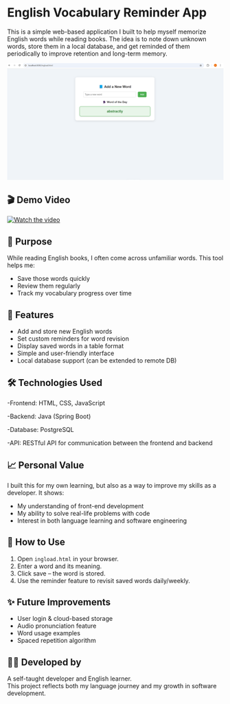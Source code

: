 # English Vocabulary Reminder App

This is a simple web-based application I built to help myself memorize English words while reading books. The idea is to note down unknown words, store them in a local database, and get reminded of them periodically to improve retention and long-term memory.

![App Screenshot](screenshot.png)

## 🎬 Demo Video

[![Watch the video](https://img.youtube.com/vi/YOUTUBE_VIDEO_ID/0.jpg)](https://youtu.be/d43lPdUxMIA)

## 🎯 Purpose

While reading English books, I often come across unfamiliar words. This tool helps me:
- Save those words quickly
- Review them regularly
- Track my vocabulary progress over time

## 🚀 Features 

- Add and store new English words
- Set custom reminders for word revision
- Display saved words in a table format
- Simple and user-friendly interface
- Local database support (can be extended to remote DB)

## 🛠️ Technologies Used

-Frontend: HTML, CSS, JavaScript

-Backend: Java (Spring Boot)

-Database: PostgreSQL

-API: RESTful API for communication between the frontend and backend

## 📈 Personal Value

I built this for my own learning, but also as a way to improve my skills as a developer. It shows:
- My understanding of front-end development
- My ability to solve real-life problems with code
- Interest in both language learning and software engineering

## 📂 How to Use

1. Open `ingload.html` in your browser.
2. Enter a word and its meaning.
3. Click save – the word is stored.
4. Use the reminder feature to revisit saved words daily/weekly.

## ✨ Future Improvements

- User login & cloud-based storage
- Audio pronunciation feature
- Word usage examples
- Spaced repetition algorithm

## 👨‍💻 Developed by

A self-taught developer and English learner.  
This project reflects both my language journey and my growth in software development.

